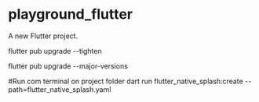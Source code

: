 # playground_flutter

A new Flutter project.


flutter pub upgrade --tighten


flutter pub upgrade --major-versions



#Run com terminal on project folder
dart run flutter_native_splash:create --path=flutter_native_splash.yaml
